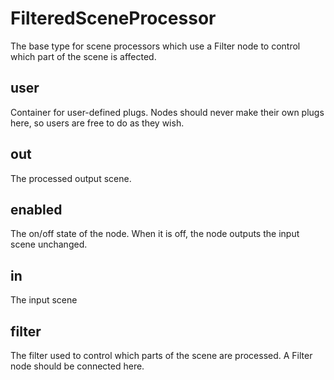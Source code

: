 # FilteredSceneProcessor

The base type for scene processors which use a Filter node to control
which part of the scene is affected.

## user

 Container for user-defined plugs. Nodes
should never make their own plugs here,
so users are free to do as they wish.

## out

 The processed output scene.

## enabled

 The on/off state of the node. When it is off, the node outputs the input scene unchanged.

## in

 The input scene

## filter

 The filter used to control which parts of the scene are
processed. A Filter node should be connected here.

